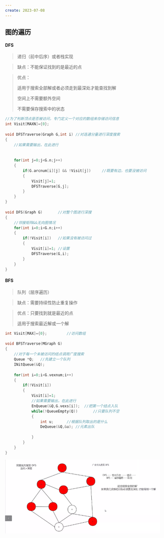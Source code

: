 ```yaml
---
create: 2023-07-08
---
```

## 图的遍历

#### DFS

> 递归（前中后序）或者栈实现

> 缺点：不能保证找到的是最近的点

> 优点：
>
> 适用于搜索全部解或者必须走到最深处才能查找到解
>
> 空间上不需要额外空间
>
> 不需要保存搜索中的状态

```c
//为了判断顶点是否被访问，专门定义一个对应的数组来存储访问信息
int Visit[MAXN]={0};

void DFSTraverse(Graph G,int i)	//对连通分量进行深度搜索
{
    //如果需要输出，在此进行
    
    
    for(int j=0;j<G.n;j++)
    {
        if(G.arcnum[i][j] && !Visit[j])		//既要有边，也要没被访问
        {
            Visit[j]=1;
            DFSTraverse[G,j];
        }
    }
}

void DFS(Graph G)		//对整个图进行深搜
{
    //邻接矩阵&&无向图情况
    for(int i=0;i<G.n;i++)
    {
        if(!Visit[i])	//如果没有被访问过
        {
            Visit[i]=1;	//设置
            DFSTraverse(G,i);
		}
    }
}
```



#### BFS

> 队列（层序遍历）

> 缺点：需要持续性防止重复操作

> 优点：只要找到就是最近的点
>
> 适用于搜索最近解或一个解

```c
int Visit[MAX]={0};			//访问数组

void BFSTraverse(MGraph G)
{
    //对于每一个未被访问的结点调用广度搜索
    Queue *Q;	//先建立一个队列
    INitQueue(&Q);
    
    for(int i=0;i<G.vexnum;i++)
    {
        if(!Visit[i])
        {
            Visit[i]=1;
            //如果需要输出，在此进行
            EnQueue(&Q,G.vexs[i]);	//把第一个结点入队
            while(!QueueEmpty(Q))		//只要队列不空
            {
                int u;		//根据队列取出的是什么
                DeQueue(&Q,&u);	//元素出队
                
            }
        }
	}
}
```



![](picture/深搜和广搜的图示.png)



